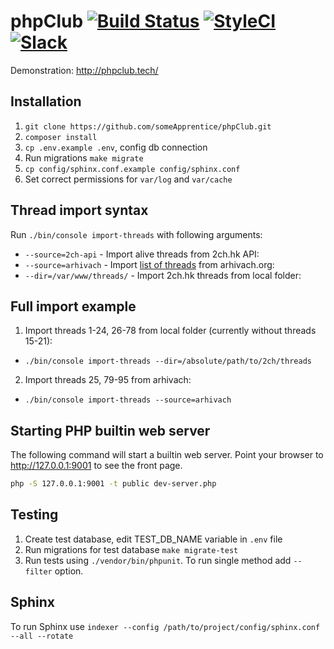 # phpClub [![Build Status](https://travis-ci.org/richBlueElephant/phpClub.svg?branch=master)](https://travis-ci.org/richBlueElephant/phpClub) [![StyleCI](https://styleci.io/repos/85222499/shield?branch=master)](https://styleci.io/repos/85222499) [![Slack](https://cdn.rawgit.com/foobar1643/90576e886c2c2ef22726e66a643a9c92/raw/dcaa60aafbb87f70c5310ea9875f35fe79c8ad7e/slack.svg)](https://join.slack.com/t/phpclub-group/shared_invite/enQtMzA2MjcyMTAwNjc5LTNlZTI3ZjE5MTgyZWVhZjc3MmMyMzlhZGJmYTg0ODQ3YjAzYWRmMGNjZmJhYjdlMWFhZjg5MzNhNWE1YzdmNjc)
Demonstration: http://phpclub.tech/

## Installation
1. `git clone https://github.com/someApprentice/phpClub.git`
2. `composer install`
3. `cp .env.example .env`, config db connection
4. Run migrations `make migrate`
5. `cp config/sphinx.conf.example config/sphinx.conf`
6. Set correct permissions for `var/log` and `var/cache`

## Thread import syntax
Run `./bin/console import-threads` with following arguments:

- `--source=2ch-api` - Import alive threads from 2ch.hk API:
- `--source=arhivach` - Import [list of threads](https://github.com/someApprentice/phpClub/blob/experimental/src/Command/ImportThreadsCommand.php#L134) from arhivach.org:
- `--dir=/var/www/threads/` - Import 2ch.hk threads from local folder:

## Full import example
1) Import threads 1-24, 26-78 from local folder (currently without threads 15-21):
- `./bin/console import-threads --dir=/absolute/path/to/2ch/threads`

2) Import threads 25, 79-95 from arhivach:
- `./bin/console import-threads --source=arhivach`

## Starting PHP builtin web server

The following command will start a builtin web server. Point your browser to http://127.0.0.1:9001 to see the front page.

```sh
php -S 127.0.0.1:9001 -t public dev-server.php
```

## Testing
1. Create test database, edit TEST_DB_NAME variable in `.env` file
2. Run migrations for test database `make migrate-test`
3. Run tests using `./vendor/bin/phpunit`. To run single method add `--filter` option.

## Sphinx
To run Sphinx use `indexer --config /path/to/project/config/sphinx.conf --all --rotate`
